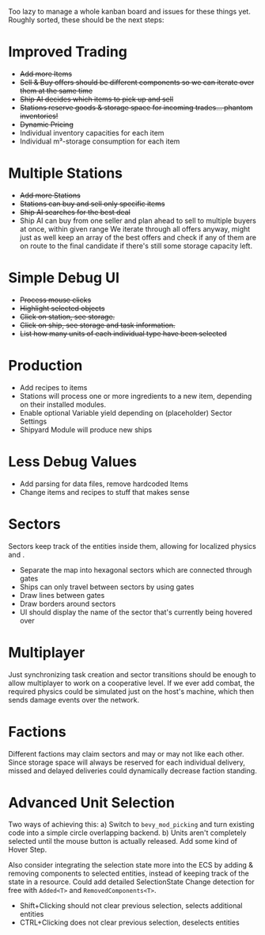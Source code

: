 Too lazy to manage a whole kanban board and issues for these things yet. Roughly sorted, these should be the next steps:

# Improved Trading

- ~~Add more Items~~
- ~~Sell & Buy offers should be different components so we can iterate over them at the same time~~
- ~~Ship AI decides which items to pick up and sell~~
- ~~Stations reserve goods & storage space for incoming trades... phantom inventories!~~
- ~~Dynamic Pricing~~
- Individual inventory capacities for each item
- Individual m³-storage consumption for each item

# Multiple Stations

- ~~Add more Stations~~
- ~~Stations can buy and sell only specific items~~
- ~~Ship AI searches for the best deal~~
- Ship AI can buy from one seller and plan ahead to sell to multiple buyers at once, within given range
  We iterate through all offers anyway, might just as well keep an array of the best offers and check if any of them are
  on route to the final candidate if there's still some storage capacity left.

# Simple Debug UI

- ~~Process mouse clicks~~
- ~~Highlight selected objects~~
- ~~Click on station, see storage.~~
- ~~Click on ship, see storage and task information.~~
- ~~List how many units of each individual type have been selected~~

# Production

- Add recipes to items
- Stations will process one or more ingredients to a new item, depending on their installed modules.
- Enable optional Variable yield depending on (placeholder) Sector Settings
- Shipyard Module will produce new ships

# Less Debug Values

- Add parsing for data files, remove hardcoded Items
- Change items and recipes to stuff that makes sense

# Sectors

Sectors keep track of the entities inside them, allowing for localized physics and .

- Separate the map into hexagonal sectors which are connected through gates
- Ships can only travel between sectors by using gates
- Draw lines between gates
- Draw borders around sectors
- UI should display the name of the sector that's currently being hovered over

# Multiplayer

Just synchronizing task creation and sector transitions should be enough to allow multiplayer to work on a cooperative
level. If we ever add combat, the required physics could be simulated just on the host's machine, which then sends
damage events over the network.

# Factions

Different factions may claim sectors and may or may not like each other.
Since storage space will always be reserved for each individual delivery, missed and delayed deliveries could
dynamically decrease faction standing.

# Advanced Unit Selection

Two ways of achieving this:
a) Switch to `bevy_mod_picking` and turn existing code into a simple circle overlapping backend.
b) Units aren't completely selected until the mouse button is actually released. Add some kind of Hover Step.

Also consider integrating the selection state more into the ECS by adding & removing components to selected entities,
instead of keeping track of the state in a resource.
Could add detailed SelectionState Change detection for free with `Added<T>` and `RemovedComponents<T>`.

- Shift+Clicking should not clear previous selection, selects additional entities
- CTRL+Clicking does not clear previous selection, deselects entities

